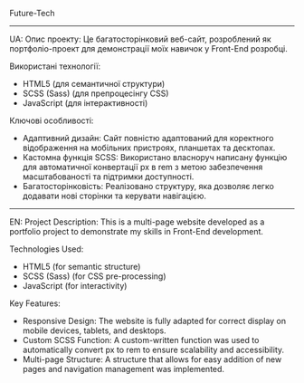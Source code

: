 Future-Tech

-------------------------------------------------------------------------------------------------------------------------------------------------------------------

UA:
Опис проекту:
Це багатосторінковий веб-сайт, розроблений як портфоліо-проект для демонстрації моїх навичок у Front-End розробці.

Використані технології:
  - HTML5 (для семантичної структури)
  - SCSS (Sass) (для препроцесінгу CSS)
  - JavaScript (для інтерактивності)

Ключові особливості:
  - Адаптивний дизайн: Сайт повністю адаптований для коректного відображення на мобільних пристроях, планшетах та десктопах.
  - Кастомна функція SCSS: Використано власноруч написану функцію для автоматичної конвертації px в rem з метою забезпечення масштабованості та підтримки доступності.
  - Багатосторінковість: Реалізовано структуру, яка дозволяє легко додавати нові сторінки та керувати навігацією.

-------------------------------------------------------------------------------------------------------------------------------------------------------------------

EN:
Project Description:
This is a multi-page website developed as a portfolio project to demonstrate my skills in Front-End development.

Technologies Used:
  - HTML5 (for semantic structure)
  - SCSS (Sass) (for CSS pre-processing)
  - JavaScript (for interactivity)

Key Features:
  - Responsive Design: The website is fully adapted for correct display on mobile devices, tablets, and desktops.
  - Custom SCSS Function: A custom-written function was used to automatically convert px to rem to ensure scalability and accessibility.
  - Multi-page Structure: A structure that allows for easy addition of new pages and navigation management was implemented.
